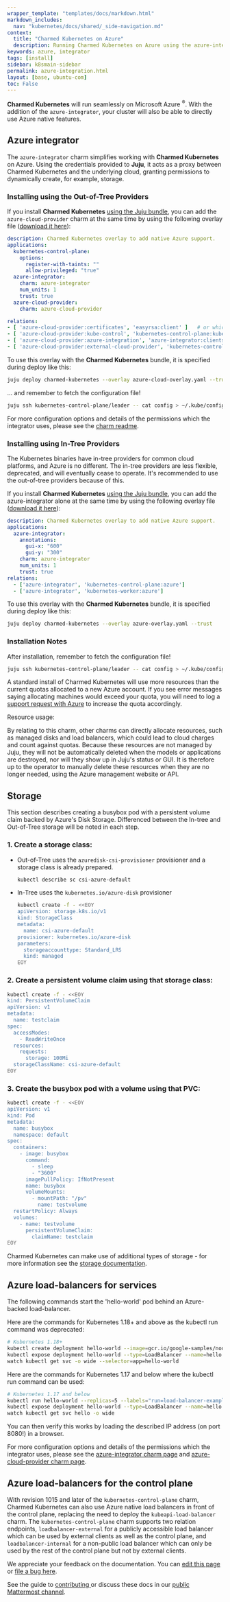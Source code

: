 ```yaml
---
wrapper_template: "templates/docs/markdown.html"
markdown_includes:
  nav: "kubernetes/docs/shared/_side-navigation.md"
context:
  title: "Charmed Kubernetes on Azure"
  description: Running Charmed Kubernetes on Azure using the azure-integrator.
keywords: azure, integrator
tags: [install]
sidebar: k8smain-sidebar
permalink: azure-integration.html
layout: [base, ubuntu-com]
toc: False
---
```


**Charmed Kubernetes** will run seamlessly on Microsoft Azure <sup>&reg;</sup>.
With the addition of the `azure-integrator`, your cluster will also be able
to directly use Azure native features.


## Azure integrator

The `azure-integrator` charm simplifies working with **Charmed Kubernetes** on
Azure. Using the credentials provided to **Juju**, it acts as a proxy between
Charmed Kubernetes and the underlying cloud, granting permissions to
dynamically create, for example, storage.

### Installing using the Out-of-Tree Providers

If you install **Charmed Kubernetes** [using the Juju bundle][install],
you can add the `azure-cloud-provider` charm at the same time by using the following
overlay file ([download it here][asset-azure-cloud-overlay]):

```yaml
description: Charmed Kubernetes overlay to add native Azure support.
applications:
  kubernetes-control-plane:
    options:
      register-with-taints: ""
      allow-privileged: "true"
  azure-integrator:
    charm: azure-integrator
    num_units: 1
    trust: true
  azure-cloud-provider:
    charm: azure-cloud-provider

relations:
- [ 'azure-cloud-provider:certificates', 'easyrsa:client' ]   # or whichever application supplies cluster certs
- [ 'azure-cloud-provider:kube-control', 'kubernetes-control-plane:kube-control' ]
- [ 'azure-cloud-provider:azure-integration', 'azure-integrator:clients' ]
- [ 'azure-cloud-provider:external-cloud-provider', 'kubernetes-control-plane:external-cloud-provider' ]
```

To use this overlay with the **Charmed Kubernetes** bundle, it is specified
during deploy like this:

```bash
juju deploy charmed-kubernetes --overlay azure-cloud-overlay.yaml --trust
```

... and remember to fetch the configuration file!

```bash
juju ssh kubernetes-control-plane/leader -- cat config > ~/.kube/config
```

For more configuration options and details of the permissions which the
integrator uses, please see the [charm readme][azure-integrator].

### Installing using In-Tree Providers

The Kubernetes binaries have in-tree providers for common cloud platforms, 
and Azure is no different. The in-tree providers are less flexible, deprecated,
and will eventually cease to operate.  It's recommended to use the out-of-tree 
providers because of this.

If you install **Charmed Kubernetes** [using the Juju bundle][install],
you can add the azure-integrator alone at the same time by using the following
overlay file ([download it here][asset-azure-overlay]):

```yaml
description: Charmed Kubernetes overlay to add native Azure support.
applications:
  azure-integrator:
    annotations:
      gui-x: "600"
      gui-y: "300"
    charm: azure-integrator
    num_units: 1
    trust: true
relations:
  - ['azure-integrator', 'kubernetes-control-plane:azure']
  - ['azure-integrator', 'kubernetes-worker:azure']
  ```

To use this overlay with the **Charmed Kubernetes** bundle, it is specified
during deploy like this:

```bash
juju deploy charmed-kubernetes --overlay azure-overlay.yaml --trust
```

### Installation Notes

After installation, remember to fetch the configuration file!

```bash
juju ssh kubernetes-control-plane/leader -- cat config > ~/.kube/config
```

<div class="p-notification--information">
  <div class="p-notification__content">
    <p class="p-notification__message">A standard install of Charmed Kubernetes will use more resources than the current quotas allocated to a new Azure account. If you see error messages saying allocating machines would exceed your quota, you will need to log a <a href="https://docs.microsoft.com/en-us/azure/azure-portal/supportability/regional-quota-requests">support request with Azure</a> to increase the quota accordingly.</p>
  </div>
</div>

<div class="p-notification--caution is-inline">
  <div class="p-notification__content">
    <span class="p-notification__title">Resource usage:</span>
    <p class="p-notification__message">By relating to this charm, other charms can directly allocate resources, such
    as managed disks and load balancers, which could lead to cloud charges and
    count against quotas. Because these resources are not managed by Juju, they
    will not be automatically deleted when the models or applications are
    destroyed, nor will they show up in Juju's status or GUI. It is therefore up
    to the operator to manually delete these resources when they are no longer
    needed, using the Azure management website or API.</p>
  </div>
</div>

## Storage

This section describes creating a busybox pod with a persistent volume claim
backed by Azure's Disk Storage. Differenced between the In-tree and Out-of-Tree 
storage will be noted in each step.

### 1. Create a storage class:
* Out-of-Tree uses the `azuredisk-csi-provisioner` provisioner and a
  storage class is already prepared.

  ```bash
  kubectl describe sc csi-azure-default
  ```
* In-Tree uses the `kubernetes.io/azure-disk` provisioner
  ```bash
  kubectl create -f - <<EOY
  apiVersion: storage.k8s.io/v1
  kind: StorageClass
  metadata:
    name: csi-azure-default
  provisioner: kubernetes.io/azure-disk
  parameters:
    storageaccounttype: Standard_LRS
    kind: managed
  EOY
  ```

### 2. Create a persistent volume claim using that storage class:

```bash
kubectl create -f - <<EOY
kind: PersistentVolumeClaim
apiVersion: v1
metadata:
  name: testclaim
spec:
  accessModes:
    - ReadWriteOnce
  resources:
    requests:
      storage: 100Mi
  storageClassName: csi-azure-default
EOY
```

### 3. Create the busybox pod with a volume using that PVC:

```bash
kubectl create -f - <<EOY
apiVersion: v1
kind: Pod
metadata:
  name: busybox
  namespace: default
spec:
  containers:
    - image: busybox
      command:
        - sleep
        - "3600"
      imagePullPolicy: IfNotPresent
      name: busybox
      volumeMounts:
        - mountPath: "/pv"
          name: testvolume
  restartPolicy: Always
  volumes:
    - name: testvolume
      persistentVolumeClaim:
        claimName: testclaim
EOY
```

Charmed Kubernetes can make use of additional types of storage - for more
information see the [storage documentation][storage].

## Azure load-balancers for services

The following commands start the 'hello-world' pod behind an Azure-backed
load-balancer.

Here are the commands for Kubernetes 1.18+ and above as the kubectl run command was deprecated:

```bash
# Kubernetes 1.18+
kubectl create deployment hello-world --image=gcr.io/google-samples/node-hello:1.0 --port=8080
kubectl expose deployment hello-world --type=LoadBalancer --name=hello
watch kubectl get svc -o wide --selector=app=hello-world
```

Here are the commands for Kubernetes 1.17 and below where the kubectl run command can be used:

```bash
# Kubernetes 1.17 and below
kubectl run hello-world --replicas=5 --labels="run=load-balancer-example" --image=gcr.io/google-samples/node-hello:1.0  --port=8080
kubectl expose deployment hello-world --type=LoadBalancer --name=hello
watch kubectl get svc hello -o wide
```

You can then verify this works by loading the described IP address (on port
8080!) in a browser.

For more configuration options and details of the permissions which the integrator uses,
please see the [azure-integrator charm page][azure-integrator] and 
[azure-cloud-provider charm page][azure-cloud-provider].

## Azure load-balancers for the control plane

With revision 1015 and later of the `kubernetes-control-plane` charm, Charmed
Kubernetes can also use Azure native load balancers in front of the control
plane, replacing the need to deploy the `kubeapi-load-balancer` charm. The
`kubernetes-control-plane` charm supports two relation endpoints, `loadbalancer-external`
for a publicly accessible load balancer which can be used by external clients as
well as the control plane, and `loadbalancer-internal` for a non-public load
balancer which can only be used by the rest of the control plane but not by
external clients.

<!-- LINKS -->

[asset-azure-overlay]: https://raw.githubusercontent.com/charmed-kubernetes/bundle/main/overlays/azure-overlay.yaml
[asset-azure-cloud-overlay]: https://raw.githubusercontent.com/charmed-kubernetes/bundle/main/overlays/azure-cloud-overlay.yaml

[storage]: /kubernetes/docs/storage
[azure-cloud-provider]: https://charmhub.io/azure-cloud-provider/docs
[azure-integrator]: https://charmhub.io/azure-integrator/docs

[install]: /kubernetes/docs/install-manual

<!-- FEEDBACK -->
<div class="p-notification--information">
  <div class="p-notification__content">
    <p class="p-notification__message">We appreciate your feedback on the documentation. You can
    <a href="https://github.com/charmed-kubernetes/kubernetes-docs/edit/main/pages/k8s/azure-integration.md" >edit this page</a>
    or
    <a href="https://github.com/charmed-kubernetes/kubernetes-docs/issues/new">file a bug here</a>.</p>
    <p>See the guide to <a href="/kubernetes/docs/how-to-contribute"> contributing </a> or discuss these docs in our <a href="https://chat.charmhub.io/charmhub/channels/kubernetes"> public Mattermost channel</a>.</p>
  </div>
</div>

